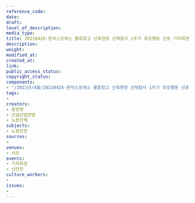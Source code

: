 ```yaml
---
reference_code: 
date: 
draft: 
level_of_description: 
media_type: 
title: 20210426-한익스프레스 물류창고 신축현장 산재참사 1주기 추모행동 선포 기자회견
description: 
weight: 
modified_at: 
created_at: 
link: 
public_access_status: 
copyright_status: 
components:
- "/2021년/4월/20210426-한익스프레스 물류창고 신축현장 산재참사 1주기 추모행동 선포 기자회견/_1DX0034.jpg"
tags:
- 
creators:
- 총연맹
- 건설산업연맹
- 노동단체
subjects:
- 노동안전
sources:
- 
venues:
- 서초
events:
- 기자회견
- 선전전
culture_workers:
- 
issues:
- 
---
```

